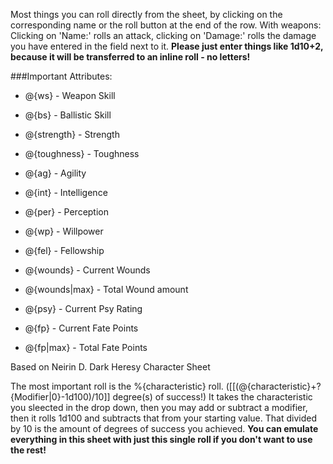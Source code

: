 Most things you can roll directly from the sheet, by clicking on the corresponding name or the roll button at the end of the row.
With weapons: Clicking on 'Name:' rolls an attack, clicking on 'Damage:' rolls the damage you have entered in the field next to it. **Please just enter things like 1d10+2, because it will be transferred to an inline roll - no letters!**

###Important Attributes:
* @{ws} - Weapon Skill
* @{bs} - Ballistic Skill
* @{strength} - Strength
* @{toughness} - Toughness
* @{ag} - Agility
* @{int} - Intelligence
* @{per} - Perception
* @{wp} - Willpower
* @{fel} - Fellowship

* @{wounds} - Current Wounds
* @{wounds|max} - Total Wound amount

* @{psy} - Current Psy Rating
* @{fp} - Current Fate Points
* @{fp|max} - Total Fate Points

Based on Neirin D. Dark Heresy Character Sheet

The most important roll is the %{characteristic} roll. ([[(@{characteristic}+?{Modifier|0}-1d100)/10]] degree(s) of success!)
It takes the characteristic you sleected in the drop down, then you may add or subtract a modifier, then it rolls 1d100 and subtracts that from your starting value. That divided by 10 is the amount of degrees of success you achieved.
**You can emulate everything in this sheet with just this single roll if you don't want to use the rest!**
